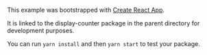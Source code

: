 This example was bootstrapped with [Create React App](https://github.com/facebook/create-react-app).

It is linked to the display-counter package in the parent directory for development purposes.

You can run `yarn install` and then `yarn start` to test your package.
